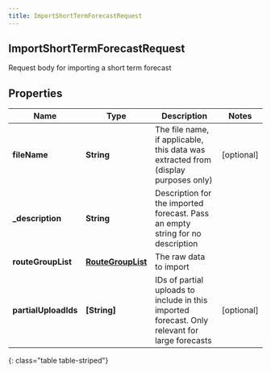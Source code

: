 ```yaml
---
title: ImportShortTermForecastRequest
---
```

## ImportShortTermForecastRequest
Request body for importing a short term forecast

## Properties

|Name | Type | Description | Notes|
|------------ | ------------- | ------------- | -------------|
| **fileName** | **String** | The file name, if applicable, this data was extracted from (display purposes only) | [optional] |
| **_description** | **String** | Description for the imported forecast.  Pass an empty string for no description | |
| **routeGroupList** | [**RouteGroupList**](RouteGroupList.html) | The raw data to import | |
| **partialUploadIds** | **[String]** | IDs of partial uploads to include in this imported forecast.  Only relevant for large forecasts | [optional] |
{: class="table table-striped"}


